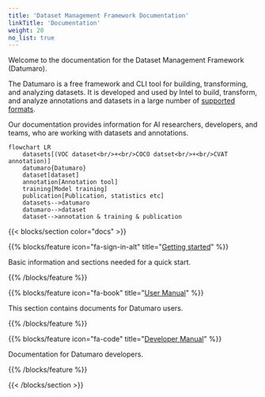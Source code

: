 ```yaml
---
title: 'Dataset Management Framework Documentation'
linkTitle: 'Documentation'
weight: 20
no_list: true
---
```


Welcome to the documentation for the Dataset Management Framework (Datumaro).

The Datumaro is a free framework and CLI tool for building, transforming,
and analyzing datasets.
It is developed and used by Intel to build, transform, and analyze annotations
and datasets in a large number of [supported formats](/docs/user-manual/supported_formats/).

Our documentation provides information for AI researchers, developers,
and teams, who are working with datasets and annotations.

<div class="text-center">

```mermaid
flowchart LR
    datasets[(VOC dataset<br/>+<br/>COCO datset<br/>+<br/>CVAT annotation)]
    datumaro{Datumaro}
    dataset[dataset]
    annotation[Annotation tool]
    training[Model training]
    publication[Publication, statistics etc]
    datasets-->datumaro
    datumaro-->dataset
    dataset-->annotation & training & publication
```

</div>

<!--lint disable maximum-line-length-->
<section id="docs">

{{< blocks/section color="docs" >}}

{{% blocks/feature icon="fa-sign-in-alt" title="[Getting started](/docs/getting_started/)" %}}

Basic information and sections needed for a quick start.

{{% /blocks/feature %}}

{{% blocks/feature icon="fa-book" title="[User Manual](/docs/user-manual/)" %}}

This section contains documents for Datumaro users.

{{% /blocks/feature %}}

{{% blocks/feature icon="fa-code" title="[Developer Manual](/docs/developer_manual/)" %}}

Documentation for Datumaro developers.

{{% /blocks/feature %}}

{{< /blocks/section >}}

</section>
<!--lint enable maximum-line-length-->
